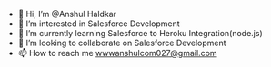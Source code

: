 - 👋 Hi, I’m @Anshul Haldkar
- 👀 I’m interested in Salesforce Development
- 🌱 I’m currently learning Salesforce to Heroku Integration(node.js)
- 💞️ I’m looking to collaborate on Salesforce Development
- 📫 How to reach me wwwanshulcom027@gmail.com

<!---
findanshul/findanshul is a ✨ special ✨ repository because its `README.md` (this file) appears on your GitHub profile.
You can click the Preview link to take a look at your changes.
--->

